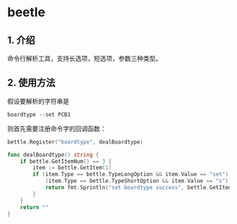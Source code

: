 # beetle

## 1. 介绍
命令行解析工具，支持长选项，短选项，参数三种类型。

## 2. 使用方法
假设要解析的字符串是
```
boardtype --set PCB1
```

则首先需要注册命令字的回调函数：
```go
bettle.Register("boardtype", dealBoardtype)

func dealBoardtype() string {
    if bettle.GetItemNum() == 3 {
        item := bettle.GetItem(1)
        if (item.Type == bettle.TypeLongOption && item.Value == "set") ||
            (item.Type == bettle.TypeShortOption && item.Value == "s") {
            return fmt.Sprintln("set boardtype success", bettle.GetItem(2).Value)
        }
    }
    return ""
}
```
